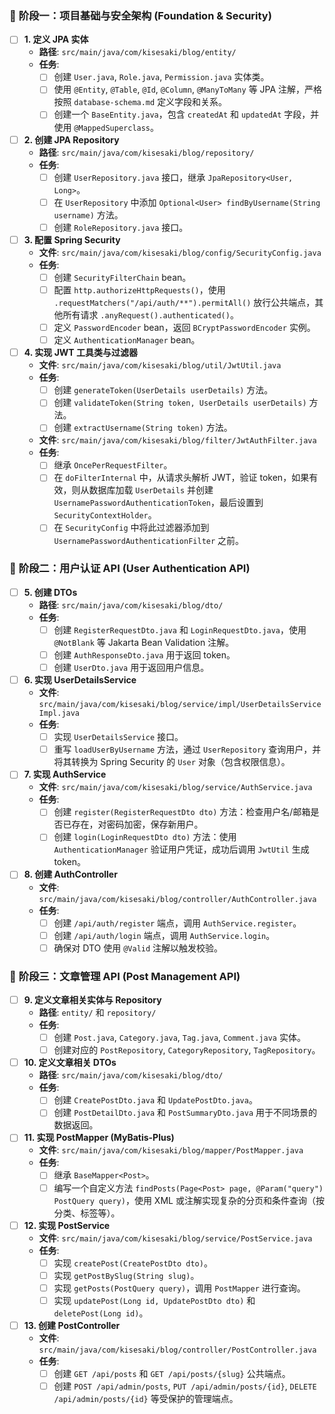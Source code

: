 ### 🚀 **阶段一：项目基础与安全架构 (Foundation & Security)**

- [ ] **1. 定义 JPA 实体**
    - **路径**: `src/main/java/com/kisesaki/blog/entity/`
    - **任务**:
        - [ ] 创建 `User.java`, `Role.java`, `Permission.java` 实体类。
        - [ ] 使用 `@Entity`, `@Table`, `@Id`, `@Column`, `@ManyToMany` 等 JPA 注解，严格按照 `database-schema.md` 定义字段和关系。
        - [ ] 创建一个 `BaseEntity.java`，包含 `createdAt` 和 `updatedAt` 字段，并使用 `@MappedSuperclass`。

- [ ] **2. 创建 JPA Repository**
    - **路径**: `src/main/java/com/kisesaki/blog/repository/`
    - **任务**:
        - [ ] 创建 `UserRepository.java` 接口，继承 `JpaRepository<User, Long>`。
        - [ ] 在 `UserRepository` 中添加 `Optional<User> findByUsername(String username)` 方法。
        - [ ] 创建 `RoleRepository.java` 接口。

- [ ] **3. 配置 Spring Security**
    - **文件**: `src/main/java/com/kisesaki/blog/config/SecurityConfig.java`
    - **任务**:
        - [ ] 创建 `SecurityFilterChain` bean。
        - [ ] 配置 `http.authorizeHttpRequests()`，使用 `.requestMatchers("/api/auth/**").permitAll()` 放行公共端点，其他所有请求 `.anyRequest().authenticated()`。
        - [ ] 定义 `PasswordEncoder` bean，返回 `BCryptPasswordEncoder` 实例。
        - [ ] 定义 `AuthenticationManager` bean。

- [ ] **4. 实现 JWT 工具类与过滤器**
    - **文件**: `src/main/java/com/kisesaki/blog/util/JwtUtil.java`
    - **任务**:
        - [ ] 创建 `generateToken(UserDetails userDetails)` 方法。
        - [ ] 创建 `validateToken(String token, UserDetails userDetails)` 方法。
        - [ ] 创建 `extractUsername(String token)` 方法。
    - **文件**: `src/main/java/com/kisesaki/blog/filter/JwtAuthFilter.java`
    - **任务**:
        - [ ] 继承 `OncePerRequestFilter`。
        - [ ] 在 `doFilterInternal` 中，从请求头解析 JWT，验证 token，如果有效，则从数据库加载 `UserDetails` 并创建 `UsernamePasswordAuthenticationToken`，最后设置到 `SecurityContextHolder`。
        - [ ] 在 `SecurityConfig` 中将此过滤器添加到 `UsernamePasswordAuthenticationFilter` 之前。

### 👤 **阶段二：用户认证 API (User Authentication API)**

- [ ] **5. 创建 DTOs**
    - **路径**: `src/main/java/com/kisesaki/blog/dto/`
    - **任务**:
        - [ ] 创建 `RegisterRequestDto.java` 和 `LoginRequestDto.java`，使用 `@NotBlank` 等 Jakarta Bean Validation 注解。
        - [ ] 创建 `AuthResponseDto.java` 用于返回 token。
        - [ ] 创建 `UserDto.java` 用于返回用户信息。

- [ ] **6. 实现 UserDetailsService**
    - **文件**: `src/main/java/com/kisesaki/blog/service/impl/UserDetailsServiceImpl.java`
    - **任务**:
        - [ ] 实现 `UserDetailsService` 接口。
        - [ ] 重写 `loadUserByUsername` 方法，通过 `UserRepository` 查询用户，并将其转换为 Spring Security 的 `User` 对象（包含权限信息）。

- [ ] **7. 实现 AuthService**
    - **文件**: `src/main/java/com/kisesaki/blog/service/AuthService.java`
    - **任务**:
        - [ ] 创建 `register(RegisterRequestDto dto)` 方法：检查用户名/邮箱是否已存在，对密码加密，保存新用户。
        - [ ] 创建 `login(LoginRequestDto dto)` 方法：使用 `AuthenticationManager` 验证用户凭证，成功后调用 `JwtUtil` 生成 token。

- [ ] **8. 创建 AuthController**
    - **文件**: `src/main/java/com/kisesaki/blog/controller/AuthController.java`
    - **任务**:
        - [ ] 创建 `/api/auth/register` 端点，调用 `AuthService.register`。
        - [ ] 创建 `/api/auth/login` 端点，调用 `AuthService.login`。
        - [ ] 确保对 DTO 使用 `@Valid` 注解以触发校验。

### 📝 **阶段三：文章管理 API (Post Management API)**

- [ ] **9. 定义文章相关实体与 Repository**
    - **路径**: `entity/` 和 `repository/`
    - **任务**:
        - [ ] 创建 `Post.java`, `Category.java`, `Tag.java`, `Comment.java` 实体。
        - [ ] 创建对应的 `PostRepository`, `CategoryRepository`, `TagRepository`。

- [ ] **10. 定义文章相关 DTOs**
    - **路径**: `src/main/java/com/kisesaki/blog/dto/`
    - **任务**:
        - [ ] 创建 `CreatePostDto.java` 和 `UpdatePostDto.java`。
        - [ ] 创建 `PostDetailDto.java` 和 `PostSummaryDto.java` 用于不同场景的数据返回。

- [ ] **11. 实现 PostMapper (MyBatis-Plus)**
    - **文件**: `src/main/java/com/kisesaki/blog/mapper/PostMapper.java`
    - **任务**:
        - [ ] 继承 `BaseMapper<Post>`。
        - [ ] 编写一个自定义方法 `findPosts(Page<Post> page, @Param("query") PostQuery query)`，使用 XML 或注解实现复杂的分页和条件查询（按分类、标签等）。

- [ ] **12. 实现 PostService**
    - **文件**: `src/main/java/com/kisesaki/blog/service/PostService.java`
    - **任务**:
        - [ ] 实现 `createPost(CreatePostDto dto)`。
        - [ ] 实现 `getPostBySlug(String slug)`。
        - [ ] 实现 `getPosts(PostQuery query)`，调用 `PostMapper` 进行查询。
        - [ ] 实现 `updatePost(Long id, UpdatePostDto dto)` 和 `deletePost(Long id)`。

- [ ] **13. 创建 PostController**
    - **文件**: `src/main/java/com/kisesaki/blog/controller/PostController.java`
    - **任务**:
        - [ ] 创建 `GET /api/posts` 和 `GET /api/posts/{slug}` 公共端点。
        - [ ] 创建 `POST /api/admin/posts`, `PUT /api/admin/posts/{id}`, `DELETE /api/admin/posts/{id}` 等受保护的管理端点。